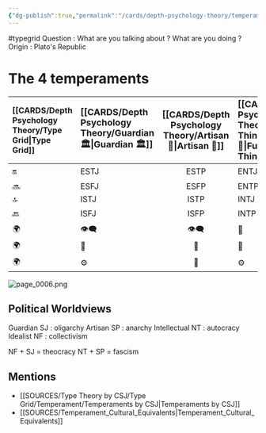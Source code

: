 ```yaml
---
{"dg-publish":true,"permalink":"/cards/depth-psychology-theory/temperament/","created":"2023-01-12T11:52:55.997+01:00","updated":"2023-04-27T08:33:10.986+02:00"}
---
```


#typegrid 
Question : What are you talking about ? What are you doing ? 
Origin : Plato's Republic 

# The 4 temperaments
| [[CARDS/Depth Psychology Theory/Type Grid\|Type Grid]]         | <font size="4"> [[CARDS/Depth Psychology Theory/Guardian 🏛️\|Guardian 🏛️]] </font> | <font size="4"> [[CARDS/Depth Psychology Theory/Artisan 🧰\|Artisan 🧰]] </font> | <font size="4"> [[CARDS/Depth Psychology Theory/Future-Thinker 🔮\|Future-Thinker 🔮]] </font> | <font size="4"> [[CARDS/Depth Psychology Theory/Idealist🦄\|Idealist🦄]] </font> | 💬 |💬| 💬 |
|:--------------------- |:------------------------- |:-------------------------:|:------------------------------------------------ |:------------------------- |:--------------------------- |:--------------------------- |:--------------------------- |
| 🔛| ESTJ|ESTP| ENTJ| ENFJ| ➡️| 👋| 🏆|
| 🔜| ESFJ|ESFP |ENTP| ENFP| ↪️| 👋| 🏃‍♂️                       |
| 🔝| ISTJ|ISTP| INTJ| INFJ| 🧘‍♂️ | 🏃‍♂️ | 🔙 | 
| 🔙| ISFJ|ISFP| INTP| INFP| ↪️| 🧘‍♂️| 🏆                          |
|🌍 | 👁️‍🗨️|👁️‍🗨️| 🧲| 🧲||                             |                             |
| 🌍 | 🐜|🦊| 🦊| 🐜||                             |                             |
|🌍| ⚙️|👀| ⚙️| 👀|                             |                             |                             |


![page_0006.png](/img/user/EXTRAS/Images/page_0006.png)

## Political Worldviews

Guardian SJ : oligarchy 
Artisan SP : anarchy
Intellectual NT : autocracy
Idealist NF : collectivism

NF + SJ = theocracy
NT + SP = fascism

## Mentions
- [[SOURCES/Type Theory by CSJ/Type Grid/Temperament/Temperaments by CSJ\|Temperaments by CSJ]]
- [[SOURCES/Temperament_Cultural_Equivalents\|Temperament_Cultural_Equivalents]]